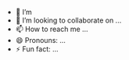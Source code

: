 

- 🌱 I’m
- 💞️ I’m looking to collaborate on ...
- 📫 How to reach me ...
- 😄 Pronouns: ...
- ⚡ Fun fact: ...

<!---
Mertbabapr/Mertbabapr is a ✨ special ✨ repository because its `README.md` (this file) appears on your GitHub profile.
You can click the Preview link to take a look at your changes.
--->
